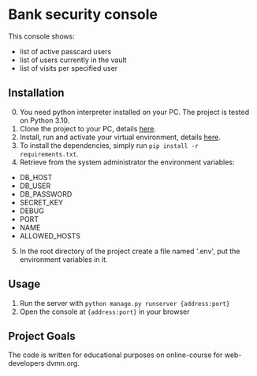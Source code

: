 # Bank security console
This console shows:
* list of active passcard users
* list of users currently in the vault
* list of visits per specified user

## Installation
0. You need python interpreter installed on your PС. The project is tested on Python 3.10.
1. Clone the project to your PC, details [here](https://docs.github.com/en/repositories/creating-and-managing-repositories/cloning-a-repository).
2. Install, run and activate your virtual environment, details [here](https://docs.python-guide.org/dev/virtualenvs/).
3. To install the dependencies, simply run ```pip install -r requirements.txt```.
4. Retrieve from the system administrator the environment variables:
* DB_HOST
* DB_USER
* DB_PASSWORD
* SECRET_KEY
* DEBUG
* PORT
* NAME
* ALLOWED_HOSTS
5. In the root directory of the project create a file named '.env', put the environment variables in it.

## Usage
1. Run the server with `python manage.py runserver {address:port}`
2. Open the console at `{address:port}` in your browser

## Project Goals
The code is written for educational purposes on online-course for web-developers dvmn.org.